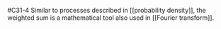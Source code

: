 #C31-4 
Similar to processes described in [[probability density]], the weighted sum is a mathematical tool also used in [[Fourier transform]].